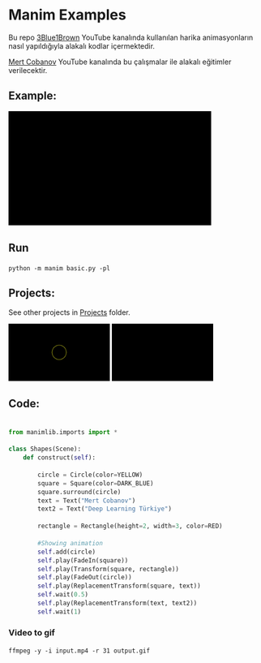 # Manim Examples
Bu repo [3Blue1Brown](https://www.youtube.com/3Blue1Brown) YouTube kanalında kullanılan harika animasyonların nasıl yapıldığıyla alakalı kodlar içermektedir.

[Mert Cobanov](https://www.youtube.com/MertCobanov) YouTube kanalında bu çalışmalar ile alakalı eğitimler verilecektir.

## Example: 

<img src="img/welcome.gif" width="400">

## Run 
`python -m manim basic.py -pl`

## Projects:
See other projects in [Projects](https://github.com/cobanov/manim_examples/tree/master/projects) folder.

<img src="img/Shapes.gif" width="200"> <img src="img/welcome.gif" width="200">

## Code:
```python

from manimlib.imports import *

class Shapes(Scene):
    def construct(self):

        circle = Circle(color=YELLOW)
        square = Square(color=DARK_BLUE)
        square.surround(circle)
        text = Text("Mert Cobanov")
        text2 = Text("Deep Learning Türkiye")

        rectangle = Rectangle(height=2, width=3, color=RED)

        #Showing animation
        self.add(circle)
        self.play(FadeIn(square))
        self.play(Transform(square, rectangle))
        self.play(FadeOut(circle))
        self.play(ReplacementTransform(square, text))
        self.wait(0.5)
        self.play(ReplacementTransform(text, text2))
        self.wait(1)

```

### Video to gif 

`ffmpeg -y -i input.mp4 -r 31 output.gif`
